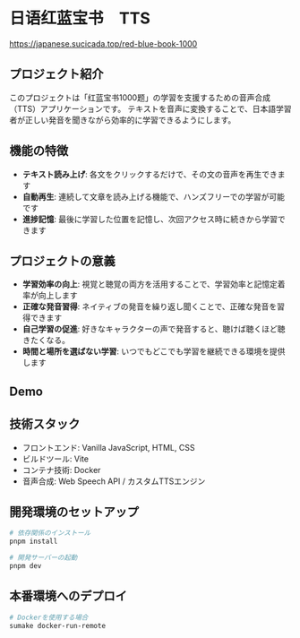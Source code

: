 # 日语红蓝宝书　TTS

https://japanese.sucicada.top/red-blue-book-1000

## プロジェクト紹介
このプロジェクトは「红蓝宝书1000题」の学習を支援するための音声合成（TTS）アプリケーションです。
テキストを音声に変換することで、日本語学習者が正しい発音を聞きながら効率的に学習できるようにします。

## 機能の特徴
- **テキスト読み上げ**: 各文をクリックするだけで、その文の音声を再生できます
- **自動再生**: 連続して文章を読み上げる機能で、ハンズフリーでの学習が可能です
- **進捗記憶**: 最後に学習した位置を記憶し、次回アクセス時に続きから学習できます

## プロジェクトの意義
- **学習効率の向上**: 視覚と聴覚の両方を活用することで、学習効率と記憶定着率が向上します
- **正確な発音習得**: ネイティブの発音を繰り返し聞くことで、正確な発音を習得できます
- **自己学習の促進**: 好きなキャラクターの声で発音すると、聴けば聴くほど聴きたくなる。
- **時間と場所を選ばない学習**: いつでもどこでも学習を継続できる環境を提供します

## Demo


## 技術スタック
- フロントエンド: Vanilla JavaScript, HTML, CSS
- ビルドツール: Vite
- コンテナ技術: Docker
- 音声合成: Web Speech API / カスタムTTSエンジン

## 開発環境のセットアップ
```bash
# 依存関係のインストール
pnpm install

# 開発サーバーの起動
pnpm dev
```

## 本番環境へのデプロイ
```bash
# Dockerを使用する場合
sumake docker-run-remote
```